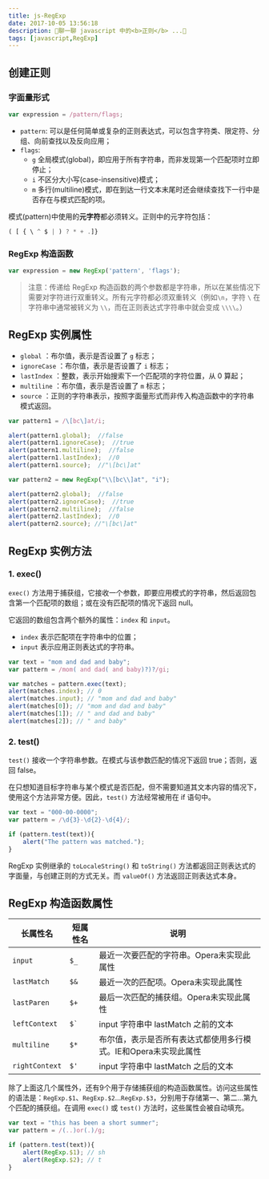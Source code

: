 ```yaml
---
title: js-RegExp
date: 2017-10-05 13:56:18
description: 💬聊一聊 javascript 中的<b>正则</b> ...💬
tags: [javascript,RegExp]
---
```


## 创建正则

### 字面量形式

``` javascript
var expression = /pattern/flags;
```

- `pattern`: 可以是任何简单或复杂的正则表达式，可以包含字符类、限定符、分组、向前查找以及反向应用；
- `flags`:
  - `g` 全局模式(global)，即应用于所有字符串，而非发现第一个匹配项时立即停止；
  - `i` 不区分大小写(case-insensitive)模式；
  - `m` 多行(multiline)模式，即在到达一行文本末尾时还会继续查找下一行中是否存在与模式匹配的项。

模式(pattern)中使用的**元字符**都必须转义。正则中的元字符包括：

``` javascript
( [ { \ ^ $ | ) ? * + .]}
```

### RegExp 构造函数

``` javascript
var expression = new RegExp('pattern', 'flags');
```

> 注意：传递给 RegExp 构造函数的两个参数都是字符串，所以在某些情况下需要对字符进行双重转义。所有元字符都必须双重转义（例如`\n`，字符 `\` 在字符串中通常被转义为 `\\`，而在正则表达式字符串中就会变成 `\\\\`。）

## RegExp 实例属性

- `global` ：布尔值，表示是否设置了 `g` 标志；
- `ignoreCase` ：布尔值，表示是否设置了 `i` 标志；
- `lastIndex` ：整数，表示开始搜索下一个匹配项的字符位置，从 0 算起；
- `multiline` ：布尔值，表示是否设置了 `m` 标志；
- `source` ：正则的字符串表示，按照字面量形式而非传入构造函数中的字符串模式返回。

``` javascript
var pattern1 = /\[bc\]at/i;

alert(pattern1.global);  //false
alert(pattern1.ignoreCase);  //true
alert(pattern1.multiline);  //false
alert(pattern1.lastIndex);  //0
alert(pattern1.source);  //"\[bc\]at"

var pattern2 = new RegExp("\\[bc\\]at", "i");

alert(pattern2.global);  //false
alert(pattern2.ignoreCase);  //true
alert(pattern2.multiline);  //false
alert(pattern2.lastIndex);  //0
alert(pattern2.source); //"\[bc\]at"
```

## RegExp 实例方法

### 1. exec()

`exec()` 方法用于捕获组，它接收一个参数，即要应用模式的字符串，然后返回包含第一个匹配项的数组；或在没有匹配项的情况下返回 null。

它返回的数组包含两个额外的属性：`index` 和 `input`。

- `index` 表示匹配项在字符串中的位置；
- `input` 表示应用正则表达式的字符串。

``` javascript
var text = "mom and dad and baby";
var pattern = /mom( and dad( and baby)?)?/gi;

var matches = pattern.exec(text);
alert(matches.index); // 0
alert(matches.input); // "mom and dad and baby"
alert(matches[0]); // "mom and dad and baby"
alert(matches[1]); // " and dad and baby"
alert(matches[2]); // " and baby"
```

### 2. test()

`test()` 接收一个字符串参数。在模式与该参数匹配的情况下返回 true；否则，返回 false。

在只想知道目标字符串与某个模式是否匹配，但不需要知道其文本内容的情况下，使用这个方法非常方便。因此，`test()` 方法经常被用在 if 语句中。

``` javascript
var text = "000-00-0000";
var pattern = /\d{3}-\d{2}-\d{4}/;

if (pattern.test(text)){
    alert("The pattern was matched.");
}
```

RegExp 实例继承的 `toLocaleString()` 和 `toString()` 方法都返回正则表达式的字面量，与创建正则的方式无关。而 `valueOf()` 方法返回正则表达式本身。

## RegExp 构造函数属性

| 长属性名       | 短属性名 | 说明                                                            |
| -------------- | -------- | --------------------------------------------------------------- |
| `input`        | `$_`     | 最近一次要匹配的字符串。Opera未实现此属性                       |
| `lastMatch`    | `$&`     | 最近一次的匹配项。Opera未实现此属性                             |
| `lastParen`    | `$+`     | 最后一次匹配的捕获组。Opera未实现此属性                         |
| `leftContext`  | `` $` `` | input 字符串中 lastMatch 之前的文本                             |
| `multiline`    | `$*`     | 布尔值，表示是否所有表达式都使用多行模式。IE和Opera未实现此属性 |
| `rightContext` | `$'`     | input 字符串中 lastMatch 之后的文本                             |

除了上面这几个属性外，还有9个用于存储捕获组的构造函数属性。访问这些属性的语法是：`RegExp.$1`、`RegExp.$2`...`RegExp.$3`，分别用于存储第一、第二...第九个匹配的捕获组。在调用 `exec()` 或 `test()` 方法时，这些属性会被自动填充。

``` javascript
var text = "this has been a short summer";
var pattern = /(..)or(.)/g;

if (pattern.test(text)){
    alert(RegExp.$1); // sh
    alert(RegExp.$2); // t
}
```
